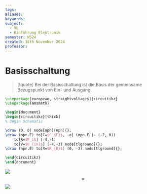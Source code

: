 ```yaml
---
tags: 
aliases: 
keywords: 
subject:
  - VL
  - Einführung Elektronik
semester: WS24
created: 18th November 2024
professor:
---
```

 
# Basisschaltung

> [!quote] Bei der Basisschaltung ist die Basis der gemeinsame Bezugspunkt von Ein- und Ausgang. 


```tikz
\usepackage[european, straightvoltages]{circuitikz}
\usepackage{amsmath}

\begin{document}
\begin{circuitikz}[thick]
% Begin Schematic

\draw (0, 0) node[npn](npn){};
\draw (npn.E) to[C=$C_{E}$, -o] (npn.E |- (-2, 0))
    to[R=$R_i$] (-4,-1)
    to[V=$U_{in}$] (-4,-3) node[tlground]{};
\draw (npn.E) to[R=$R_{E}$] (0, -3) node[tlground]{};

\end{circuitikz}
\end{document}
```

![](assets/Pasted%20image%2020241118041331.png)
$$
\equiv
$$
![](assets/Pasted%20image%2020241118042259.png)

